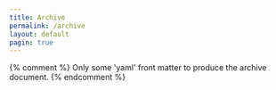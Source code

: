 ```yaml
---
title: Archive
permalink: /archive
layout: default
pagin: true
---
```

{% comment %}
    Only some 'yaml' front matter to produce
    the archive document.
{% endcomment %}
